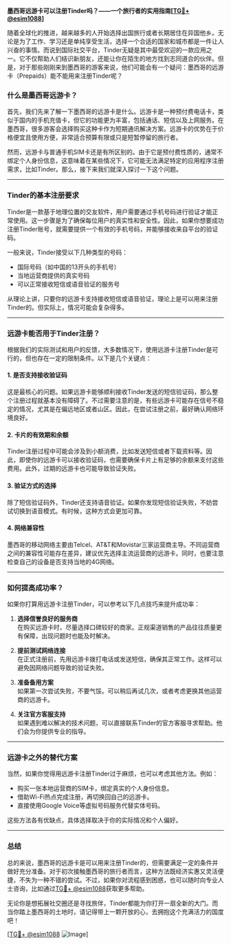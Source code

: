 **墨西哥远游卡可以注册Tinder吗？——一个旅行者的实用指南[[TG💪+ @esim1088](https://t.me/s/esim1088)]**

随着全球化的推进，越来越多的人开始选择出国旅行或者长期居住在异国他乡。无论是为了工作、学习还是单纯享受生活，选择一个合适的国家和城市都是一件让人兴奋的事情。而说到国际社交平台，Tinder无疑是其中最受欢迎的一款应用之一。它不仅帮助人们结识新朋友，还能让你在陌生的地方找到志同道合的伙伴。但是，对于那些刚刚来到墨西哥的游客来说，他们可能会有一个疑问：墨西哥的远游卡（Prepaids）能不能用来注册Tinder呢？

### **什么是墨西哥远游卡？**
首先，我们先来了解一下墨西哥的远游卡是什么。远游卡是一种预付费电话卡，类似于国内的手机充值卡，但它的功能更为丰富，包括通话、短信以及上网服务。在墨西哥，很多游客会选择购买这种卡作为短期通讯解决方案。远游卡的优势在于价格便宜且使用方便，非常适合预算有限或只是短暂停留的旅行者。

然而，远游卡与普通手机SIM卡还是有所区别的。由于它是预付费性质的，通常不绑定个人身份信息，这意味着在某些情况下，它可能无法满足特定的应用程序注册需求，比如Tinder。那么，接下来我们就深入探讨一下这个问题。

---

### **Tinder的基本注册要求**
Tinder是一款基于地理位置的交友软件，用户需要通过手机号码进行验证才能正常使用。这一步骤是为了确保每位用户的真实性和安全性。因此，如果你想要成功注册Tinder账号，就需要提供一个有效的手机号码，并能够接收来自平台的验证码。

一般来说，Tinder接受以下几种类型的号码：
- 国际号码（如中国的13开头的手机号）
- 当地运营商提供的真实号码
- 可以正常接收短信或语音验证的服务号

从理论上讲，只要你的远游卡支持接收短信或语音验证，理论上是可以用来注册Tinder的。但实际上，情况可能会复杂得多。

---

### **远游卡能否用于Tinder注册？**
根据我们的实际测试和用户的反馈，大多数情况下，使用远游卡注册Tinder是可行的，但也存在一定的限制条件。以下是几个关键点：

#### **1. 是否支持接收验证码**
这是最核心的问题。如果远游卡能够顺利接收Tinder发送的短信验证码，那么整个注册过程就基本没有障碍了。不过需要注意的是，有些远游卡可能存在信号不稳定的情况，尤其是在偏远地区或者山区。因此，在尝试注册之前，最好确认网络环境良好。

#### **2. 卡片的有效期和余额**
Tinder注册过程中可能会涉及到小额消费，比如发送短信或者下载资料等。因此，即使你的远游卡可以接收验证码，也需要确保卡片上有足够的余额来支付这些费用。此外，过期的远游卡也可能导致验证失败。

#### **3. 验证方式的选择**
除了短信验证码外，Tinder还支持语音验证。如果你发现短信验证失败，不妨尝试切换到语音模式。有时候，这种方式会更加可靠。

#### **4. 网络兼容性**
墨西哥的移动网络主要由Telcel、AT&T和Movistar三家运营商主导。不同运营商之间的兼容性可能存在差异，建议优先选择主流运营商的远游卡。同时，也要注意检查自己的设备是否支持当地的4G网络。

---

### **如何提高成功率？**
如果你打算用远游卡注册Tinder，可以参考以下几点技巧来提升成功率：

1. **选择信誉良好的服务商**  
   在购买远游卡时，尽量选择口碑较好的商家。正规渠道销售的产品往往质量更有保障，出现问题时也能及时解决。

2. **提前测试网络连接**  
   在正式注册前，先用远游卡拨打电话或发送短信，确保其正常工作。这样可以避免因网络问题导致的验证失败。

3. **准备备用方案**  
   如果第一次尝试失败，不要气馁。可以稍后再试几次，或者考虑更换其他运营商的远游卡。

4. **关注官方客服支持**  
   如果遇到难以解决的技术问题，可以直接联系Tinder的官方客服寻求帮助。他们会为你提供专业的指导。

---

### **远游卡之外的替代方案**
当然，如果你觉得用远游卡注册Tinder过于麻烦，也可以考虑其他方法。例如：
- 购买一张本地运营商的SIM卡，绑定真实的个人身份信息。
- 借助Wi-Fi热点完成注册，再切换回自己的远游卡。
- 直接使用Google Voice等虚拟号码服务代替实体号码。

这些方法各有优缺点，具体选择取决于你的实际情况和个人偏好。

---

### **总结**
总的来说，墨西哥的远游卡是可以用来注册Tinder的，但需要满足一定的条件并做好充分准备。对于初次接触墨西哥的旅行者而言，这种方法既经济实惠又灵活便捷，不失为一种不错的尝试。不过，如果你对流程感到困惑，也可以随时向专业人士咨询，比如通过[TG💪+ @esim1088](https://t.me/s/esim1088)获取更多帮助。

无论你是想拓展社交圈还是寻找旅伴，Tinder都能为你打开一扇全新的大门。而当你踏上墨西哥的土地时，请记得带上一颗开放的心，去拥抱这个充满活力的国度吧！

[[TG💪+ @esim1088](https://t.me/s/esim1088) ![Image](https://i.postimg.cc/4NQfJmqS/Snipaste-2025-05-13-00-14-12.png)]